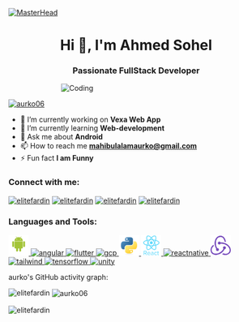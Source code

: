[![MasterHead](https://1.bp.blogspot.com/-7A4WynwLsMw/XbBpCXG8fHI/AAAAAAAAMt4/uOa1bpLskYgrwGbllhSu2SDj_Mig8SXJQCLcBGAsYHQ/s1600/2000_600px.gif)](https://elitefardin.io)
<h1 align="center">Hi 👋, I'm Ahmed Sohel</h1>
<h3 align="center">Passionate FullStack Developer</h3>
<img align="right" alt="Coding" width="400" src="https://steamuserimages-a.akamaihd.net/ugc/785254538960216277/7EDB168C84A378FEAE61F54D7415ABBC8C0DDFD1/?imw=637&imh=358&ima=fit&impolicy=Letterbox&imcolor=%23000000&letterbox=true">

<p align="left"> <img src="https://komarev.com/ghpvc/?username=aurko06&label=Profile%20views&color=0e75b6&style=flat" alt="" /> </p>

<p align="left"> <a href="https://twitter.com/aurko06" target="blank"><img src="https://img.shields.io/twitter/follow/aurko06?logo=twitter&style=for-the-badge" alt="aurko06" /></a> </p>

- 🔭 I’m currently working on **Vexa Web App**
- 🌱 I’m currently learning **Web-development**
- 💬 Ask me about **Android**
- 📫 How to reach me **mahibulalamaurko@gmail.com**
- ⚡ Fun fact **I am Funny**

<h3 align="left">Connect with me:</h3>
<p align="left">
<a href="https://twitter.com/elitefardin" target="blank"><img align="center" src="https://raw.githubusercontent.com/rahuldkjain/github-profile-readme-generator/master/src/images/icons/Social/twitter.svg" alt="elitefardin" height="30" width="40" /></a>
<a href="https://linkedin.com/in/elitefardin" target="blank"><img align="center" src="https://raw.githubusercontent.com/rahuldkjain/github-profile-readme-generator/master/src/images/icons/Social/linked-in-alt.svg" alt="elitefardin" height="30" width="40" /></a>
<a href="https://instagram.com/elitefardin" target="blank"><img align="center" src="https://raw.githubusercontent.com/rahuldkjain/github-profile-readme-generator/master/src/images/icons/Social/instagram.svg" alt="elitefardin" height="30" width="40" /></a>
<a href="https://www.youtube.com/c/elitefardin" target="blank"><img align="center" src="https://raw.githubusercontent.com/rahuldkjain/github-profile-readme-generator/master/src/images/icons/Social/youtube.svg" alt="elitefardin" height="30" width="40" /></a>
</p>

<h3 align="left">Languages and Tools:</h3>
<p align="left"> 

<a href="https://developer.android.com" target="_blank" rel="noreferrer"> <img src="https://raw.githubusercontent.com/devicons/devicon/master/icons/android/android-original-wordmark.svg" alt="android" width="40" height="40"/> </a> 
<a href="https://angular.io" target="_blank" rel="noreferrer"> <img src="https://angular.io/assets/images/logos/angular/angular.svg" alt="angular" width="40" height="40"/> </a> 
<a href="https://flutter.dev" target="_blank" rel="noreferrer"> <img src="https://www.vectorlogo.zone/logos/flutterio/flutterio-icon.svg" alt="flutter" width="40" height="40"/> </a> 
<a href="https://cloud.google.com" target="_blank" rel="noreferrer"> <img src="https://www.vectorlogo.zone/logos/google_cloud/google_cloud-icon.svg" alt="gcp" width="40" height="40"/> </a> 
<a href="https://www.python.org" target="_blank" rel="noreferrer"> <img src="https://raw.githubusercontent.com/devicons/devicon/master/icons/python/python-original.svg" alt="python" width="40" height="40"/> </a> 
<a href="https://reactjs.org/" target="_blank" rel="noreferrer"> <img src="https://raw.githubusercontent.com/devicons/devicon/master/icons/react/react-original-wordmark.svg" alt="react" width="40" height="40"/> </a> 
<a href="https://reactnative.dev/" target="_blank" rel="noreferrer"> <img src="https://reactnative.dev/img/header_logo.svg" alt="reactnative" width="40" height="40"/> </a> 
<a href="https://redux.js.org" target="_blank" rel="noreferrer"> <img src="https://raw.githubusercontent.com/devicons/devicon/master/icons/redux/redux-original.svg" alt="redux" width="40" height="40"/> </a> 
<a href="https://tailwindcss.com/" target="_blank" rel="noreferrer"> <img src="https://www.vectorlogo.zone/logos/tailwindcss/tailwindcss-icon.svg" alt="tailwind" width="40" height="40"/> </a> 
<a href="https://www.tensorflow.org" target="_blank" rel="noreferrer"> <img src="https://www.vectorlogo.zone/logos/tensorflow/tensorflow-icon.svg" alt="tensorflow" width="40" height="40"/> </a> 
<a href="https://unity.com/" target="_blank" rel="noreferrer"> <img src="https://www.vectorlogo.zone/logos/unity3d/unity3d-icon.svg" alt="unity" width="40" height="40"/> </a> 

</p>aurko's GitHub activity graph:
</p>

<p><img align="left" src="https://github-readme-stats.vercel.app/api/top-langs?username=elitefardin&show_icons=true&locale=en&layout=compact&theme=tokyonight" alt="elitefardin" /></p>

<p>&nbsp;<img align="center" src="https://github-readme-stats.vercel.app/api?username=aurko06&show_icons=true&locale=en&theme=tokyonight" alt="aurko06" /></p>

<p><img align="center" src="https://github-readme-streak-stats.herokuapp.com/?user=elitefardin&&theme=tokyonight" alt="elitefardin" /></p>
